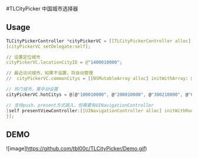 #TLCityPicker
中国城市选择器

## Usage
```c
TLCityPickerController *cityPickerVC = [[TLCityPickerController alloc] init];
[cityPickerVC setDelegate:self];

// 设置定位城市
cityPickerVC.locationCityID = @"1400010000";

// 最近访问城市，如果不设置，将自动管理
//  cityPickerVC.commonCitys = [[NSMutableArray alloc] initWithArray: @[@"1400010000", @"100010000"]];

// 热门城市，需手动设置
cityPickerVC.hotCitys = @[@"100010000", @"200010000", @"300210000", @"600010000", @"300110000"];

// 支持push、present方式跳入，但需要有UINavigationController
[self presentViewController:[[UINavigationController alloc] initWithRootViewController:cityPickerVC] animated:YES completion:^{  
}];
```

## DEMO
![image]https://github.com/tbl00c/TLCityPicker/Demo.gif)